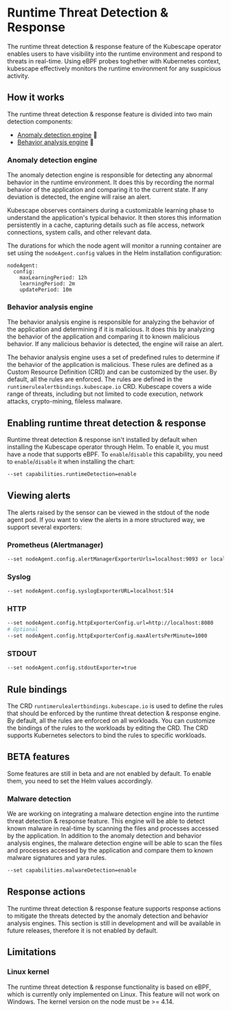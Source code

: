 # Runtime Threat Detection & Response
The runtime threat detection & response feature of the Kubescape operator enables users to have visibility into the runtime environment and respond to threats in real-time.
Using eBPF probes toghether with Kubernetes context, kubescape effectively monitors the runtime environment for any suspicious activity.

## How it works
The runtime threat detection & response feature is divided into two main detection components: <br>
- [Anomaly detection engine](#Anomaly-detection-engine) 🔎 <br>
- [Behavior analysis engine](#Behavior-analysis-engine) 🧠

### Anomaly detection engine
The anomaly detection engine is responsible for detecting any abnormal behavior in the runtime environment. It does this by recording the normal behavior of the application and comparing it to the current state. If any deviation is detected, the engine will raise an alert.

Kubescape observes containers during a customizable learning phase to understand the application's typical behavior. It then stores this information persistently in a cache, capturing details such as file access, network connections, system calls, and other relevant data.

The durations for which the node agent will monitor a running container are set using the `nodeAgent.config` values in the Helm installation configuration:
```
nodeAgent:
  config:
    maxLearningPeriod: 12h 
    learningPeriod: 2m
    updatePeriod: 10m
```

### Behavior analysis engine
The behavior analysis engine is responsible for analyzing the behavior of the application and determining if it is malicious. It does this by analyzing the behavior of the application and comparing it to known malicious behavior. If any malicious behavior is detected, the engine will raise an alert.

The behavior analysis engine uses a set of predefined rules to determine if the behavior of the application is malicious. These rules are defined as a Custom Resource Definition (CRD) and can be customized by the user.
By default, all the rules are enforced.
The rules are defined in the `runtimerulealertbindings.kubescape.io` CRD.
Kubescape covers a wide range of threats, including but not limited to code execution, network attacks, crypto-mining, fileless malware.

## Enabling runtime threat detection & response
Runtime threat detection & response isn't installed by default when installing the Kubescape operator through Helm. 
To enable it, you must have a node that supports eBPF.
To `enable`/`disable` this capability, you need to `enable`/`disable` it when installing the chart:
```bash
--set capabilities.runtimeDetection=enable
```

## Viewing alerts
The alerts raised by the sensor can be viewed in the stdout of the node agent pod.
If you want to view the alerts in a more structured way, we support several exporters:<br>
### Prometheus (Alertmanager)
```bash
--set nodeAgent.config.alertManagerExporterUrls=localhost:9093 or localhost:9093,localhost:9094
```
### Syslog
```bash
--set nodeAgent.config.syslogExporterURL=localhost:514
```
### HTTP
```bash
--set nodeAgent.config.httpExporterConfig.url=http://localhost:8080
# Optional
--set nodeAgent.config.httpExporterConfig.maxAlertsPerMinute=1000
```
### STDOUT
```bash
--set nodeAgent.config.stdoutExporter=true
```

## Rule bindings
The CRD `runtimerulealertbindings.kubescape.io` is used to define the rules that should be enforced by the runtime threat detection & response engine.
By default, all the rules are enforced on all workloads.
You can customize the bindings of the rules to the workloads by editing the CRD.
The CRD supports Kubernetes selectors to bind the rules to specific workloads.

## BETA features
Some features are still in beta and are not enabled by default. To enable them, you need to set the Helm values accordingly.

### Malware detection
We are working on integrating a malware detection engine into the runtime threat detection & response feature. This engine will be able to detect known malware in real-time by scanning the files and processes accessed by the application.
In addition to the anomaly detection and behavior analysis engines, the malware detection engine will be able to scan the files and processes accessed by the application and compare them to known malware signatures and yara rules.
```bash
--set capabilities.malwareDetection=enable
```

## Response actions
The runtime threat detection & response feature supports response actions to mitigate the threats detected by the anomaly detection and behavior analysis engines.
This section is still in development and will be available in future releases, therefore it is not enabled by default.

## Limitations

### Linux kernel

The runtime threat detection & response functionality is based on eBPF, which is currently only implemented on Linux. This feature will not work on Windows. The kernel version on the node must be >= 4.14.
